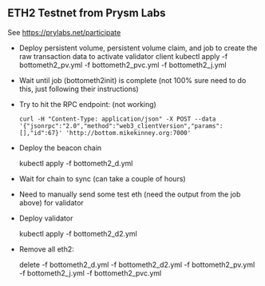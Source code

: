 ## ETH2 Testnet from Prysm Labs

See https://prylabs.net/participate

- Deploy persistent volume, persistent volume claim, and job to create the raw transaction data to activate validator client
kubectl apply -f bottometh2_pv.yml -f bottometh2_pvc.yml -f bottometh2_j.yml

- Wait until job (bottometh2init) is complete (not 100% sure need to do this, just following their instructions)

- Try to hit the RPC endpoint: (not working)

    ```
    curl -H "Content-Type: application/json" -X POST --data '{"jsonrpc":"2.0","method":"web3_clientVersion","params":[],"id":67}' 'http://bottom.mikekinney.org:7000'
    ```

- Deploy the beacon chain

    kubectl apply -f bottometh2_d.yml

- Wait for chain to sync (can take a couple of hours)

- Need to manually send some test eth (need the output from the job above) for validator

- Deploy validator

    kubectl apply -f bottometh2_d2.yml

- Remove all eth2:

    delete -f bottometh2_d.yml -f bottometh2_d2.yml -f bottometh2_pv.yml -f bottometh2_j.yml -f bottometh2_pvc.yml
